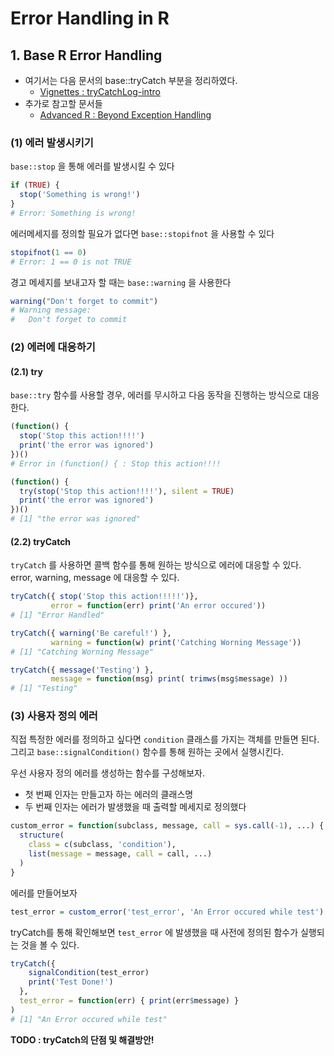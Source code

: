 # Error Handling in R

## 1. Base R Error Handling

- 여기서는 다음 문서의 base::tryCatch 부분을 정리하였다.
    - [Vignettes : tryCatchLog-intro](https://cran.r-project.org/web/packages/tryCatchLog/vignettes/tryCatchLog-intro.html)
- 추가로 참고할 문서들
    - [Advanced R : Beyond Exception Handling](http://adv-r.had.co.nz/beyond-exception-handling.html)

### (1) 에러 발생시키기

`base::stop` 을 통해 에러를 발생시킬 수 있다

```r
if (TRUE) {
  stop('Something is wrong!')  
}
# Error: Something is wrong!
```

에러메세지를 정의할 필요가 없다면 `base::stopifnot` 을 사용할 수 있다

```r
stopifnot(1 == 0)
# Error: 1 == 0 is not TRUE
```

경고 메세지를 보내고자 할 때는 `base::warning` 을 사용한다

```r
warning("Don't forget to commit")
# Warning message:
#   Don't forget to commit
```

### (2) 에러에 대응하기

#### (2.1) try

`base::try` 함수를 사용할 경우, 에러를 무시하고 다음 동작을 진행하는 방식으로 대응한다.

```r
(function() {
  stop('Stop this action!!!!')
  print('the error was ignored')
})()
# Error in (function() { : Stop this action!!!!

(function() {
  try(stop('Stop this action!!!!'), silent = TRUE)
  print('the error was ignored')
})()
# [1] "the error was ignored"
```

#### (2.2) tryCatch

`tryCatch` 를 사용하면 콜백 함수를 통해 원하는 방식으로 에러에 대응할 수 있다.
error, warning, message 에 대응할 수 있다.

```r
tryCatch({ stop('Stop this action!!!!!')},
         error = function(err) print('An error occured'))
# [1] "Error Handled"

tryCatch({ warning('Be careful!') },
         warning = function(w) print('Catching Worning Message'))
# [1] "Catching Worning Message"

tryCatch({ message('Testing') },
         message = function(msg) print( trimws(msg$message) ))
# [1] "Testing"
```

### (3) 사용자 정의 에러

직접 특정한 에러를 정의하고 싶다면 `condition` 클래스를 가지는 객체를 만들면 된다.
그리고 `base::signalCondition()` 함수를 통해 원하는 곳에서 실행시킨다.

우선 사용자 정의 에러를 생성하는 함수를 구성해보자.

- 첫 번째 인자는 만들고자 하는 에러의 클래스명
- 두 번째 인자는 에러가 발생했을 때 출력할 메세지로 정의했다

```r
custom_error = function(subclass, message, call = sys.call(-1), ...) {
  structure(
    class = c(subclass, 'condition'),
    list(message = message, call = call, ...)
  )
}
```

에러를 만들어보자

```r
test_error = custom_error('test_error', 'An Error occured while test')
```

tryCatch를 통해 확인해보면 `test_error` 에 발생했을 때 사전에 정의된 함수가 실행되는 것을 볼 수 있다.

```r
tryCatch({
    signalCondition(test_error)
    print('Test Done!')
  },
  test_error = function(err) { print(err$message) }
)
# [1] "An Error occured while test"
```

**TODO : tryCatch의 단점 및 해결방안!**
